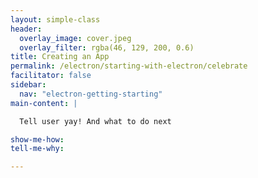 ```yaml
---
layout: simple-class
header:
  overlay_image: cover.jpeg
  overlay_filter: rgba(46, 129, 200, 0.6)
title: Creating an App
permalink: /electron/starting-with-electron/celebrate
facilitator: false
sidebar:
  nav: "electron-getting-starting"
main-content: |

  Tell user yay! And what to do next

show-me-how:
tell-me-why:

---
```

